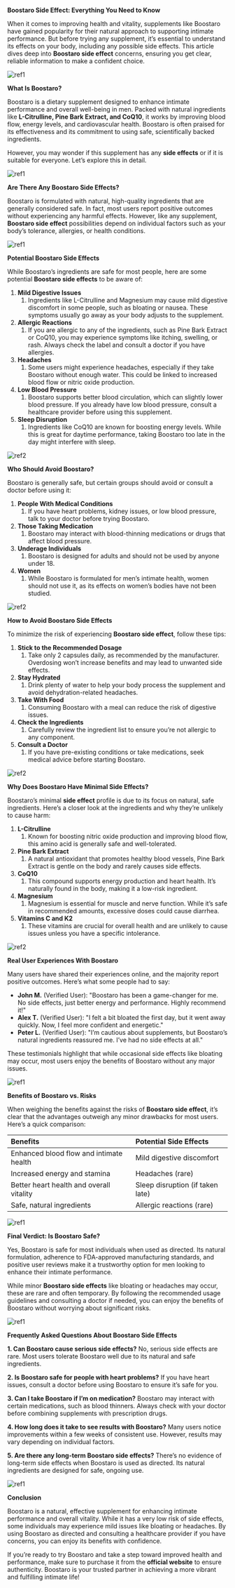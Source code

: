 ﻿**Boostaro Side Effect: Everything You Need to Know**

When it comes to improving health and vitality, supplements like Boostaro have gained popularity for their natural approach to supporting intimate performance. But before trying any supplement, it’s essential to understand its effects on your body, including any possible side effects. This article dives deep into **Boostaro side effect** concerns, ensuring you get clear, reliable information to make a confident choice.

![ref1]

**What Is Boostaro?**

Boostaro is a dietary supplement designed to enhance intimate performance and overall well-being in men. Packed with natural ingredients like **L-Citrulline, Pine Bark Extract, and CoQ10**, it works by improving blood flow, energy levels, and cardiovascular health. Boostaro is often praised for its effectiveness and its commitment to using safe, scientifically backed ingredients.

However, you may wonder if this supplement has any **side effects** or if it is suitable for everyone. Let’s explore this in detail.

![ref1]

**Are There Any Boostaro Side Effects?**

Boostaro is formulated with natural, high-quality ingredients that are generally considered safe. In fact, most users report positive outcomes without experiencing any harmful effects. However, like any supplement, **Boostaro side effect** possibilities depend on individual factors such as your body’s tolerance, allergies, or health conditions.

![ref1]

**Potential Boostaro Side Effects**

While Boostaro’s ingredients are safe for most people, here are some potential **Boostaro side effects** to be aware of:

1. **Mild Digestive Issues**
   1. Ingredients like L-Citrulline and Magnesium may cause mild digestive discomfort in some people, such as bloating or nausea. These symptoms usually go away as your body adjusts to the supplement.
1. **Allergic Reactions**
   1. If you are allergic to any of the ingredients, such as Pine Bark Extract or CoQ10, you may experience symptoms like itching, swelling, or rash. Always check the label and consult a doctor if you have allergies.
1. **Headaches**
   1. Some users might experience headaches, especially if they take Boostaro without enough water. This could be linked to increased blood flow or nitric oxide production.
1. **Low Blood Pressure**
   1. Boostaro supports better blood circulation, which can slightly lower blood pressure. If you already have low blood pressure, consult a healthcare provider before using this supplement.
1. **Sleep Disruption**
   1. Ingredients like CoQ10 are known for boosting energy levels. While this is great for daytime performance, taking Boostaro too late in the day might interfere with sleep.

![ref2]

**Who Should Avoid Boostaro?**

Boostaro is generally safe, but certain groups should avoid or consult a doctor before using it:

1. **People With Medical Conditions**
   1. If you have heart problems, kidney issues, or low blood pressure, talk to your doctor before trying Boostaro.
1. **Those Taking Medication**
   1. Boostaro may interact with blood-thinning medications or drugs that affect blood pressure.
1. **Underage Individuals**
   1. Boostaro is designed for adults and should not be used by anyone under 18.
1. **Women**
   1. While Boostaro is formulated for men’s intimate health, women should not use it, as its effects on women’s bodies have not been studied.

![ref2]

**How to Avoid Boostaro Side Effects**

To minimize the risk of experiencing **Boostaro side effect**, follow these tips:

1. **Stick to the Recommended Dosage**
   1. Take only 2 capsules daily, as recommended by the manufacturer. Overdosing won’t increase benefits and may lead to unwanted side effects.
1. **Stay Hydrated**
   1. Drink plenty of water to help your body process the supplement and avoid dehydration-related headaches.
1. **Take With Food**
   1. Consuming Boostaro with a meal can reduce the risk of digestive issues.
1. **Check the Ingredients**
   1. Carefully review the ingredient list to ensure you’re not allergic to any component.
1. **Consult a Doctor**
   1. If you have pre-existing conditions or take medications, seek medical advice before starting Boostaro.

![ref2]

**Why Does Boostaro Have Minimal Side Effects?**

Boostaro’s minimal **side effect** profile is due to its focus on natural, safe ingredients. Here’s a closer look at the ingredients and why they’re unlikely to cause harm:

1. **L-Citrulline**
   1. Known for boosting nitric oxide production and improving blood flow, this amino acid is generally safe and well-tolerated.
1. **Pine Bark Extract**
   1. A natural antioxidant that promotes healthy blood vessels, Pine Bark Extract is gentle on the body and rarely causes side effects.
1. **CoQ10**
   1. This compound supports energy production and heart health. It’s naturally found in the body, making it a low-risk ingredient.
1. **Magnesium**
   1. Magnesium is essential for muscle and nerve function. While it’s safe in recommended amounts, excessive doses could cause diarrhea.
1. **Vitamins C and K2**
   1. These vitamins are crucial for overall health and are unlikely to cause issues unless you have a specific intolerance.

![ref2]

**Real User Experiences With Boostaro**

Many users have shared their experiences online, and the majority report positive outcomes. Here’s what some people had to say:

- **John M.** (Verified User):
  "Boostaro has been a game-changer for me. No side effects, just better energy and performance. Highly recommend it!"
- **Alex T.** (Verified User):
  "I felt a bit bloated the first day, but it went away quickly. Now, I feel more confident and energetic."
- **Peter L.** (Verified User):
  "I’m cautious about supplements, but Boostaro’s natural ingredients reassured me. I’ve had no side effects at all."

These testimonials highlight that while occasional side effects like bloating may occur, most users enjoy the benefits of Boostaro without any major issues.

![ref1]

**Benefits of Boostaro vs. Risks**

When weighing the benefits against the risks of **Boostaro side effect**, it’s clear that the advantages outweigh any minor drawbacks for most users. Here’s a quick comparison:

|**Benefits**|**Potential Side Effects**|
| :- | :- |
|Enhanced blood flow and intimate health|Mild digestive discomfort|
|Increased energy and stamina|Headaches (rare)|
|Better heart health and overall vitality|Sleep disruption (if taken late)|
|Safe, natural ingredients|Allergic reactions (rare)|

![ref1]

**Final Verdict: Is Boostaro Safe?**

Yes, Boostaro is safe for most individuals when used as directed. Its natural formulation, adherence to FDA-approved manufacturing standards, and positive user reviews make it a trustworthy option for men looking to enhance their intimate performance.

While minor **Boostaro side effects** like bloating or headaches may occur, these are rare and often temporary. By following the recommended usage guidelines and consulting a doctor if needed, you can enjoy the benefits of Boostaro without worrying about significant risks.

![ref1]

**Frequently Asked Questions About Boostaro Side Effects**

**1. Can Boostaro cause serious side effects?**
No, serious side effects are rare. Most users tolerate Boostaro well due to its natural and safe ingredients.

**2. Is Boostaro safe for people with heart problems?**
If you have heart issues, consult a doctor before using Boostaro to ensure it’s safe for you.

**3. Can I take Boostaro if I’m on medication?**
Boostaro may interact with certain medications, such as blood thinners. Always check with your doctor before combining supplements with prescription drugs.

**4. How long does it take to see results with Boostaro?**
Many users notice improvements within a few weeks of consistent use. However, results may vary depending on individual factors.

**5. Are there any long-term Boostaro side effects?**
There’s no evidence of long-term side effects when Boostaro is used as directed. Its natural ingredients are designed for safe, ongoing use.

![ref1]

**Conclusion**

Boostaro is a natural, effective supplement for enhancing intimate performance and overall vitality. While it has a very low risk of side effects, some individuals may experience mild issues like bloating or headaches. By using Boostaro as directed and consulting a healthcare provider if you have concerns, you can enjoy its benefits with confidence.

If you’re ready to try Boostaro and take a step toward improved health and performance, make sure to purchase it from the **official website** to ensure authenticity. Boostaro is your trusted partner in achieving a more vibrant and fulfilling intimate life!

[ref1]: Aspose.Words.6e77bda7-a55a-4150-aac6-5cacf8ecad38.001.png
[ref2]: Aspose.Words.6e77bda7-a55a-4150-aac6-5cacf8ecad38.002.png
